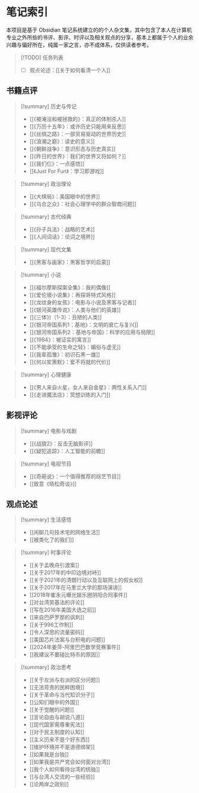 # 笔记索引

本项目是基于 Obsidian 笔记系统建立的的个人杂文集，其中包含了本人在计算机专业之外所些的书评、影评、时评以及相关观点的分享，基本上都属于个人的业余兴趣与偏好所在，纯属一家之言，亦不成体系，仅供读者参考。

> [!TODO] 任务列表
>
> - [ ] 观点论述：[[关于如何看清一个人]]

## 书籍点评

> [!summary] 历史与传记
>
> - [[《被淹没和被拯救的》：真正的体制杀人]]
> - [[《万历十五年》：或许历史只能用来反思]]
> - [[《丝绸之路》：一部贸易驱动的世界历史]]
> - [[《浪潮之巅》：读史的意义]]
> - [[《朝鲜战争》：意识形态与历史真实]]
> - [[《昨日的世界》：我们的世界又将如何？]]
> - [[《我们仨》：一点感悟]]
> - [[《Just For Fun》：学习即游戏]]

> [!summary] 政治理论
>
> - [[《大棋局》：美国眼中的世界]]
> - [[《乌合之众》：社会心理学中的群众智商问题]]

> [!summary] 古代经典
>
> - [[《孙子兵法》：战略的艺术]]
> - [[《人间词话》：论词之境界]]

> [!summary] 现代文集
>
> - [[《黑客与画家》：黑客哲学的启蒙]]

> [!summary] 小说
>
> - [[《福尔摩斯探案全集》：我的偶像]]
> - [[《爱伦坡小说集》：再探哥特式风格]]
> - [[《龙纹身的女孩》：电影与小说及黑客与记者]]
> - [[《银河英雄传说》：人类与他们的英雄]]
> - [[《三体》)（1-3）：丑陋的人类]]
> - [[《银河帝国系列1：基地》：文明的衰亡与复兴]]
> - [[《银河帝国系列2：基地与帝国》：科学的应用与局限]]
> - [[《1984》：被证实的寓言]]
> - [[《不能承受的生命之轻》：媚俗与虚无]]
> - [[《我辈孤雏》：初识石黑一雄]]
> - [[《何以笙箫默》：爱不将就的代价]]

> [!summary] 心理健康
>
> - [[《男人来自火星，女人来自金星》：两性关系入门]]
> - [[《走进魔法店》：冥想训练的入门]]

## 影视评论

> [!summary] 电影与戏剧
>
> - [[《战狼2》：反击无脑影评]]
> - [[《疑犯追踪》：人工智能的前瞻]]

> [!summary] 电视节目
>
> - [[《奇葩说》：一个值得推荐的综艺节目]]
> - [[致意《晓松奇谈》]]

## 观点论述

> [!summary] 生活感悟
>
> - [[闲聊几句技术宅的网络生活]]
> - [[被类化了的我们]]

> [!summary] 时事评论
>
> - [[关于孟晚舟引渡案]]
> - [[关于2017年的中印边境对峙]]
> - [[关于2021年的清朗行动以及互联网上的假女权]]
> - [[关于2017年在马里兰大学的那场演讲]]
> - [[2018年崔永元曝光娱乐圈阴阳合同事件]]
> - [[对台湾劳基法的评论]]
> - [[写在2016年美国大选之前]]
> - [[来自巴萨罗那的讽刺]]
> - [[关于996工作制]]
> - [[令人深思的流量密码]]
> - [[美国芯片法案与台积电的问题]]
> - [[2024年姜萍-阿里巴巴数学竞赛事件]]
> - [[我建议不要碰比特币的原因]]

> [!summary] 政治思考
>
> - [[关于左派与右派的区分问题]]
> - [[无法苛责的民粹困境]]
> - [[关于革命与当代知识分子]]
> - [[公知们眼中的外国]]
> - [[关于觉醒的问题]]
> - [[言论自由与胡说八道]]
> - [[现代国家需尊重宪法]]
> - [[对于民主制度的认知]]
> - [[主义历来不是个好东西]]
> - [[维护环境并不是道德绑架]]
> - [[如果我是台独]]
> - [[如果我是共产党会如何面对台湾]]
> - [[我个人如何看待台湾的统独]]
> - [[与台湾人交流的一些经验]]
> - [[论两岸之政别]]
